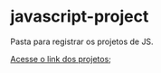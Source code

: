 # javascript-project
Pasta para registrar os projetos de JS.

[Acesse o link dos projetos](https://viniciusdeab.github.io/javascript-project/);
